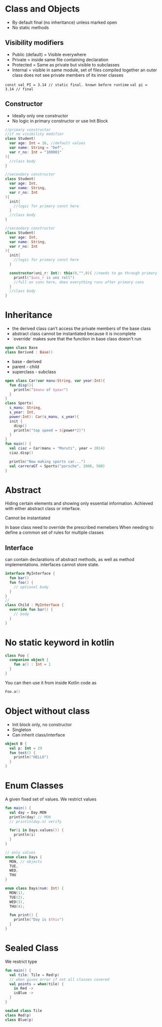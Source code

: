 # Class and Objects
* By default final (no inheritance) unless marked open
* No static methods
## Visibility modifiers
* Public (default) = Visible everywhere
* Private =  inside same file containing declaration
* Protected = Same as private but visible to subclasses
* Internal = visible in same module, set of files compiled together 
an outer class does not see private members of its inner classes

`const val PI = 3.14 // static final. known before runtime`
`val pi = 3.14 // final`
## Constructor
- Ideally only one constructor
- No logic in primary constructor or use Init Block

```kotlin
//primary constructor
//if no visibility modifier
class Student(
  var age: Int = 16, //default values
  var name: String = "Def",
  var r_no: Int = "100001"
){
  //class body
}
```

```kotlin
//secondary constructor
class Student(
  var age: Int,
  var name: String,
  var r_no: Int
){
  init{
    //logic for primary const here
  }
  //class body
}
```

```kotlin
//secondary constructor
class Student(
  var age: Int,
  var name: String,
  var r_no: Int
){
  init{
    //logic for primary const here     
  }

  constructor(uni_r: Int): this(0,"",0){ //needs to go through primary cons anyways
    printl("$uni_r is uni roll")
    //full on cons here, does everything runs after primary cons
  }
  //class body
}
```

# Inheritance
- the derived class can’t access the private members of the base class
- abstract class cannot be instantiated because it is incomplete
- \`override\` makes sure that the function in base class doesn't run

```kotlin
open class Base
class Derived : Base()
```

- base - derived
- parent - child
- superclass - subclass

```kotlin
open class Car(var manu:String, var year:Int){
  fun disp(){
    println("$manu of $year")
  }
}
class Sports(
  s_manu: String,
  s_year: Int,
  power:Int): Car(s_manu, s_year){
  init {
    disp()
    println("top speed = ${power*2}")
  }
}
fun main() {
  val ciaz = Car(manu = "Maruti", year = 2014)
  ciaz.disp()

  println("Now making sports car...")
  val carreraGT = Sports("porsche", 2006, 500)
}
```



# Abstract
Hiding certain elements and showing only essential information. Achieved with either abstract class or interface.

Cannot be instantiated

In base class need to override the prescribed memebers
When needing to define a common set of rules for multiple classes

## Interface
can contain declarations of abstract methods, as well as method implementations. interfaces cannot store state.
```kotlin
interface MyInterface {
  fun bar()
  fun foo() {
    // optional body
  }
}
//
class Child : MyInterface {
  override fun bar() {
    // body
  }
}

```
# No static keyword in kotlin
```kotlin
class Foo {
  companion object {
    fun a() : Int = 1
  }
}
```

You can then use it from inside Kotlin code as

```kotlin
Foo.a()
```

# Object without class
- Init block only, no constructor
- Singleton
- Can inherit class/interface
```kotlin
object B {
  val p: Int = 29
  fun test() {
    println("HELLO")
  }
}
```

# Enum Classes
A given fixed set of values. We restrict values
```kotlin
fun main() {
  val day = Day.MON
  println(day) // MON
  // println(day.n) verify

  for(i in Days.values()) {
    println(i)
  }
}

// only values
enum class Days {
  MON, // objects
  TUE,
  WED,
  THU
}

enum class Days(num: Int) {
  MON(1),
  TUE(2),
  WED(3),
  THU(4);

  fun print() {
    println("Day is $this")
  }
} 
```

# Sealed Class
We restrict type
```kotlin
fun main() {
  val tile: Tile = Red(p)
  // when gives error if not all classes covered
  val points = when(tile) {
    is Red -> 
    isBlue -> 
  }
}

sealed class Tile
class Red(p)
class Blue(p)
```